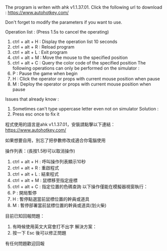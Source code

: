 The program is writen with ahk v1.1.37.01. Click the following url to download : 
https://www.autohotkey.com/

Don't forget to modify the parameters if you want to use.

Operation list : (Press 1.5s to cancel the operating)
1. ctrl + alt + H	: Display the operation list 10 seconds
2. ctrl + alt + R	: Reload program
3. ctrl + alt + L	: Exit program
4. ctrl + alt + M	: Move the mouse to the specified position
5. ctrl + alt + C	: Query the color code of the specified position
The following operations can only be performed on the simulator : 
6. P				: Pause the game when begin
7. H				: Click the operator or props with current mouse position when pause
8. M				: Deploy the operator or props with current mouse position when pause

Issues that already know : 
1. Sometimes can't type uppercase letter even not on simulator
Solution : 
1. Press esc once to fix it

程式使用的語言是ahk v1.1.37.01，安裝請點擊以下連結：
https://www.autohotkey.com/

如果想要自用，別忘了把參數修改成適合你電腦使用

操作列表：(長按1.5秒可以取消操作)
1. ctrl + alt + H	: 呼叫操作列表顯示10秒
2. ctrl + alt + R	: 重啟程式
3. ctrl + alt + L	: 結束程式
4. ctrl + alt + M	: 鼠標移至指定座標
5. ctrl + alt + C	: 指定位置的色碼查詢
以下操作僅能在模擬器視窗執行：
6. P				: 開局暫停
7. H				: 暫停點選當前鼠標位置的幹員或道具
8. M				: 暫停部署當前鼠標位置的幹員或道具(划火柴)

目前已知回報問題：
1. 有時候使用英文大寫會打不出字
解決方案：
1. 按一下 Esc 後可以修正問題

有任何問題歡迎回報
